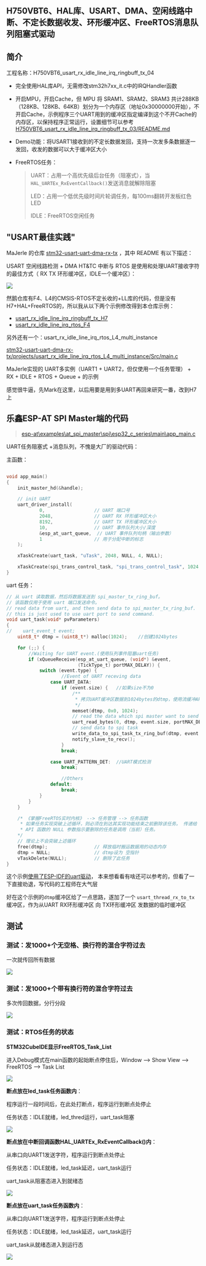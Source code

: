 ## H750VBT6、HAL库、USART、DMA、空闲线路中断、不定长数据收发、环形缓冲区、FreeRTOS消息队列阻塞式驱动

## 简介

工程名称：H750VBT6_usart_rx_idle_line_irq_ringbuff_tx_04

- 完全使用HAL库API，无需修改stm32h7xx_it.c中的IRQHandler函数

- 开启MPU，开启Cache，但 MPU 将 SRAM1、SRAM2、SRAM3 共计288KB（128KB、128KB、64KB）划分为一个内存区（地址0x30000000开始），不开启Cache，示例程序三个UART用到的缓冲区指定编译到这个不开Cache的内存区，以保持程序正常运行，设置细节可以参考[H750VBT6_usart_rx_idle_line_irq_ringbuff_tx_03/README.md](https://github.com/oldgerman/workspace_H7/tree/master/H750VBT6_usart_rx_idle_line_irq_ringbuff_tx_03/README.md)

- Demo功能：将USART1接收到的不定长数据发回，支持一次发多条数据逐一发回，收发的数据可以大于缓冲区大小

- FreeRTOS任务：

  > UART：占用一个高优先级后台任务（阻塞式），当`HAL_UARTEx_RxEventCallback()`发送消息就解除阻塞
  >
  > LED：占用一个低优先级时间片轮调任务，每100ms翻转开发板红色LED
  >
  > IDLE：FreeRTOS空闲任务

## "USART最佳实践"

MaJerle 的仓库 [stm32-usart-uart-dma-rx-tx](https://github.com/MaJerle/stm32-usart-uart-dma-rx-tx) ，其中 README 有以下描述：

USART 空闲线路检测 + DMA HT&TC 中断与 RTOS 是使用和处理UART接收字符的最佳方式（ RX TX 环形缓冲区，IDLE一个缓冲区）：

![](Images/MaJerle认为使用和处理UART接收字符的最佳方式.png)

然鹅仓库有F4、L4的CMSIS-RTOS不定长收的+LL库的代码，但是没有H7+HAL+FreeRTOS的，所以我从以下两个示例修改得到本仓库示例：

- [usart_rx_idle_line_irq_ringbuff_tx_H7](https://github.com/MaJerle/stm32-usart-uart-dma-rx-tx/blob/main/projects/usart_rx_idle_line_irq_ringbuff_tx_H7/Src/main.c)
- [usart_rx_idle_line_irq_rtos_F4](https://github.com/MaJerle/stm32-usart-uart-dma-rx-tx/blob/main/projects/usart_rx_idle_line_irq_rtos_F4/Src/main.c)

另外还有一个：usart_rx_idle_line_irq_rtos_L4_multi_instance

[stm32-usart-uart-dma-rx-tx/projects/usart_rx_idle_line_irq_rtos_L4_multi_instance/Src/main.c](https://github.com/MaJerle/stm32-usart-uart-dma-rx-tx/blob/main/projects/usart_rx_idle_line_irq_rtos_L4_multi_instance/Src/main.c)

MaJerle实现的 UART多实例（UART1 + UART2，但仅使用一个任务管理） + RX + IDLE + RTOS + Queue  +  的示例

感觉很牛逼，先Mark在这里，以后用要是用到多UART再回来研究一番，改到H7上

## 乐鑫ESP-AT SPI Master端的代码

> [esp-at\examples\at_spi_master\spi\esp32_c_series\main\app_main.c](https://github.com/espressif/esp-at/blob/master/examples/at_spi_master/spi/esp32_c_series/main/app_main.c)

UART任务阻塞式 +消息队列，不愧是大厂的驱动代码：

主函数：

```c

void app_main()
{
    init_master_hd(&handle);

    // init UART
    uart_driver_install(
    		0, 					// UART 端口号
    		2048, 				// UART RX 环形缓冲区大小
			8192, 				// UART TX 环形缓冲区大小
			10, 				// UART 事件队列大小/深度
			&esp_at_uart_queue,	 // UART 事件队列句柄（输出参数）
			1					// 用于分配中断的标志
	);

    xTaskCreate(uart_task, "uTask", 2048, NULL, 4, NULL);								 //UART 任务

    xTaskCreate(spi_trans_control_task, "spi_trans_control_task", 1024 * 2, NULL, 8, NULL);	//SPI 任务
}
```

uart 任务：

```c
// 从 uart 读取数据，然后将数据发送到 spi_master_tx_ring_buf。
// 该函数仅用于使用 uart 端口发送命令。
// read data from uart, and then send data to spi_master_tx_ring_buf.
// this is just used to use uart port to send command.
void uart_task(void* pvParameters)
{
//    uart_event_t event;
    uint8_t* dtmp = (uint8_t*) malloc(1024);	//创建1024bytes

    for (;;) {
        //Waiting for UART event.(使用队列事件阻塞uart任务)
        if (xQueueReceive(esp_at_uart_queue, (void*) &event,
                          (TickType_t) portMAX_DELAY)) {
            switch (event.type) {
                    //Event of UART receving data
                case UART_DATA:
                    if (event.size) {	//如果size不为0
                    	/**
                    	 * 拷贝UART缓冲区数据到1024bytes的dtmp，使用流缓冲API发给SPI task
                    	 */
                        memset(dtmp, 0x0, 1024);
                        // read the data which spi master want to send
                        uart_read_bytes(0, dtmp, event.size, portMAX_DELAY);
                        // send data to spi task
                        write_data_to_spi_task_tx_ring_buf(dtmp, event.size);	//使用了 xStreamBufferSend() 进行任务间通信
                        notify_slave_to_recv();
                    }
                    break;

                case UART_PATTERN_DET:	//UART模式检测
                    break;

                    //Others
                default:
                    break;
            }
        }
    }

    /* 《掌握FreeRTOS实时内核》 --> 任务管理 --> 任务函数 
     * 如果任务实现突破上述循环，则必须在到达其实现功能结束之前删除该任务。 传递给 vTaskDelete() 
     * API 函数的 NULL 参数指示要删除的任务是调用（当前）任务。
    */
    // 理论上不会突破上述循环
    free(dtmp);					// 释放临时搬运数据用的动态内存
    dtmp = NULL;				// dtmp设为 空指针
    vTaskDelete(NULL);			// 删除了此任务
}
```

这个示例[使用了ESP-IDF的uart驱动](https://github.com/espressif/esp-idf/blob/master/components/driver/uart.c)， 本来想看看有啥还可以参考的，但看了一下直接劝退，写代码的工程师在大气层

好在这个示例的`dtmp`缓冲区给了一点思路，遂加了一个 `usart_thread_rx_to_tx`缓冲区，作为从UART RX环形缓冲区 向 TX环形缓冲区 发数据的临时缓冲区

## 测试

### 测试：发1000+个无空格、换行符的混合字符过去

一次就传回所有数据

![](Images/发1000+个无空格、换行符的混合字符.png)

### 测试：发1000+个带有换行符的混合字符过去

多次传回数据，分行分段

![](Images/发送1000多个穿插换行符的混合字符，远大于缓冲区大小.png)

### 测试：RTOS任务的状态

**STM32CubeIDE显示FreeRTOS_Task_List**

进入Debug模式在main函数的起始断点停住后，Window --> Show View --> FreeRTOS --> Task List

![](Images/STM32CubeIDE显示FreeRTOS_Task_List.png)

**断点放在led_task任务函数内**：

程序运行一段时间后，在此处打断点，程序运行到断点处停止

任务状态：IDLE就绪，led_thred运行，uart_task阻塞

![](Images/断点测试任务状态1.png)

**断点放在中断回调函数HAL_UARTEx_RxEventCallback()内**：

从串口向UART1发送字符，程序运行到断点处停止

任务状态：IDLE就绪，led_task延迟，uart_task运行

uart_task从阻塞态进入到就绪态

![](Images/断点测试任务状态3.png)

**断点放在uart_task任务函数内**：

从串口向UART1发送字符，程序运行到断点处停止

任务状态：IDLE就绪，led_task延迟，uart_task运行

uart_task从就绪态进入到运行态

![](Images/断点测试任务状态2.png)

